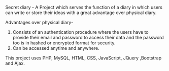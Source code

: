 Secret diary - A Project which serves the function of a diary in which users can write or store their ideas with a great advantage over physical diary.

Advantages over physical diary-

1) Consists of an authentication procedure where the users have to provide their email and password to access their data and the password too is in hashed or encrypted format for security.
2) Can be accessed anytime and anywhere.

This project uses PHP, MySQL, HTML, CSS, JavaScript, JQuery ,Bootstrap and Ajax.

